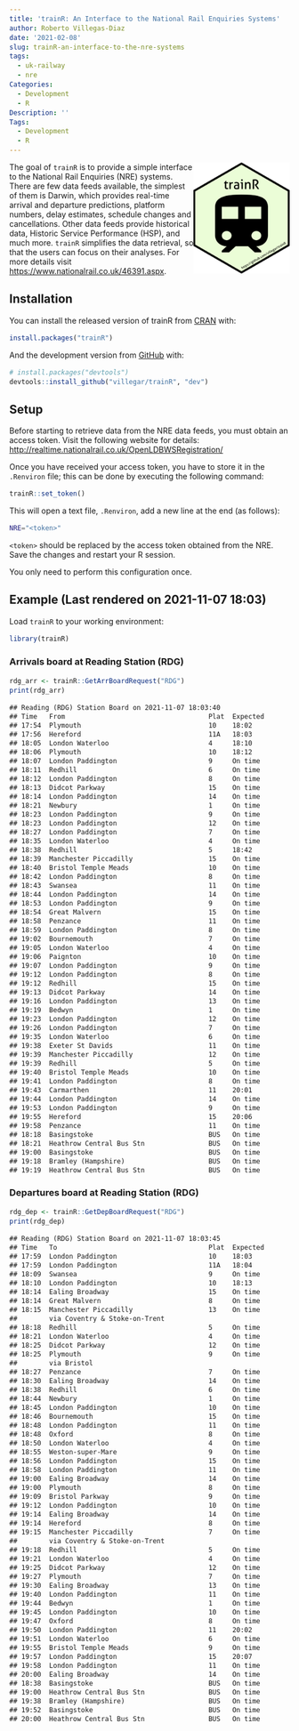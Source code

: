 ```yaml
---
title: 'trainR: An Interface to the National Rail Enquiries Systems'
author: Roberto Villegas-Diaz
date: '2021-02-08'
slug: trainR-an-interface-to-the-nre-systems
tags:
  - uk-railway
  - nre
Categories:
  - Development
  - R
Description: ''
Tags:
  - Development
  - R
---
```


<img src="https://raw.githubusercontent.com/villegar/trainR/main/inst/images/logo.png" alt="logo" align="right" height=200px/>

The goal of `trainR` is to provide a simple interface to the 
National Rail Enquiries (NRE) systems. There are few data feeds 
available, the simplest of them is Darwin, which provides real-time 
arrival and departure predictions, platform numbers, delay estimates, 
schedule changes and cancellations. Other data feeds provide historical 
data, Historic Service Performance (HSP), and much more. `trainR` 
simplifies the data retrieval, so that the users can focus on their 
analyses. For more details visit 
https://www.nationalrail.co.uk/46391.aspx.

## Installation

You can install the released version of trainR from [CRAN](https://CRAN.R-project.org) with:

``` r
install.packages("trainR")
```

And the development version from [GitHub](https://github.com/) with:

``` r
# install.packages("devtools")
devtools::install_github("villegar/trainR", "dev")
```

## Setup
Before starting to retrieve data from the NRE data feeds, you must obtain an access token. 
Visit the following website for details: http://realtime.nationalrail.co.uk/OpenLDBWSRegistration/

Once you have received your access token, you have to store it in the `.Renviron` file; this can be 
done by executing the following command:


```r
trainR::set_token()
```

This will open a text file, `.Renviron`, add a new line at the end (as follows):

```bash
NRE="<token>"
```

`<token>` should be replaced by the access token obtained from the NRE. Save the changes and restart 
your R session.

You only need to perform this configuration once.

## Example (Last rendered on 2021-11-07 18:03)

Load `trainR` to your working environment:

```r
library(trainR)
```

### Arrivals board at Reading Station (RDG)


```r
rdg_arr <- trainR::GetArrBoardRequest("RDG")
print(rdg_arr)
```

```
## Reading (RDG) Station Board on 2021-11-07 18:03:40
## Time   From                                    Plat  Expected
## 17:54  Plymouth                                10    18:02
## 17:56  Hereford                                11A   18:03
## 18:05  London Waterloo                         4     18:10
## 18:06  Plymouth                                10    18:12
## 18:07  London Paddington                       9     On time
## 18:11  Redhill                                 6     On time
## 18:12  London Paddington                       8     On time
## 18:13  Didcot Parkway                          15    On time
## 18:14  London Paddington                       14    On time
## 18:21  Newbury                                 1     On time
## 18:23  London Paddington                       9     On time
## 18:23  London Paddington                       12    On time
## 18:27  London Paddington                       7     On time
## 18:35  London Waterloo                         4     On time
## 18:38  Redhill                                 5     18:42
## 18:39  Manchester Piccadilly                   15    On time
## 18:40  Bristol Temple Meads                    10    On time
## 18:42  London Paddington                       8     On time
## 18:43  Swansea                                 11    On time
## 18:44  London Paddington                       14    On time
## 18:53  London Paddington                       9     On time
## 18:54  Great Malvern                           15    On time
## 18:58  Penzance                                11    On time
## 18:59  London Paddington                       8     On time
## 19:02  Bournemouth                             7     On time
## 19:05  London Waterloo                         4     On time
## 19:06  Paignton                                10    On time
## 19:07  London Paddington                       9     On time
## 19:12  London Paddington                       8     On time
## 19:12  Redhill                                 15    On time
## 19:13  Didcot Parkway                          14    On time
## 19:16  London Paddington                       13    On time
## 19:19  Bedwyn                                  1     On time
## 19:23  London Paddington                       12    On time
## 19:26  London Paddington                       7     On time
## 19:35  London Waterloo                         6     On time
## 19:38  Exeter St Davids                        11    On time
## 19:39  Manchester Piccadilly                   12    On time
## 19:39  Redhill                                 5     On time
## 19:40  Bristol Temple Meads                    10    On time
## 19:41  London Paddington                       8     On time
## 19:43  Carmarthen                              11    20:01
## 19:44  London Paddington                       14    On time
## 19:53  London Paddington                       9     On time
## 19:55  Hereford                                15    20:06
## 19:58  Penzance                                11    On time
## 18:18  Basingstoke                             BUS   On time
## 18:21  Heathrow Central Bus Stn                BUS   On time
## 19:00  Basingstoke                             BUS   On time
## 19:18  Bramley (Hampshire)                     BUS   On time
## 19:19  Heathrow Central Bus Stn                BUS   On time
```

### Departures board at Reading Station (RDG)


```r
rdg_dep <- trainR::GetDepBoardRequest("RDG")
print(rdg_dep)
```

```
## Reading (RDG) Station Board on 2021-11-07 18:03:45
## Time   To                                      Plat  Expected
## 17:59  London Paddington                       10    18:03
## 17:59  London Paddington                       11A   18:04
## 18:09  Swansea                                 9     On time
## 18:10  London Paddington                       10    18:13
## 18:14  Ealing Broadway                         15    On time
## 18:14  Great Malvern                           8     On time
## 18:15  Manchester Piccadilly                   13    On time
##        via Coventry & Stoke-on-Trent           
## 18:18  Redhill                                 5     On time
## 18:21  London Waterloo                         4     On time
## 18:25  Didcot Parkway                          12    On time
## 18:25  Plymouth                                9     On time
##        via Bristol                             
## 18:27  Penzance                                7     On time
## 18:30  Ealing Broadway                         14    On time
## 18:38  Redhill                                 6     On time
## 18:44  Newbury                                 1     On time
## 18:45  London Paddington                       10    On time
## 18:46  Bournemouth                             15    On time
## 18:48  London Paddington                       11    On time
## 18:48  Oxford                                  8     On time
## 18:50  London Waterloo                         4     On time
## 18:55  Weston-super-Mare                       9     On time
## 18:56  London Paddington                       15    On time
## 18:58  London Paddington                       11    On time
## 19:00  Ealing Broadway                         14    On time
## 19:00  Plymouth                                8     On time
## 19:09  Bristol Parkway                         9     On time
## 19:12  London Paddington                       10    On time
## 19:14  Ealing Broadway                         14    On time
## 19:14  Hereford                                8     On time
## 19:15  Manchester Piccadilly                   7     On time
##        via Coventry & Stoke-on-Trent           
## 19:18  Redhill                                 5     On time
## 19:21  London Waterloo                         4     On time
## 19:25  Didcot Parkway                          12    On time
## 19:27  Plymouth                                7     On time
## 19:30  Ealing Broadway                         13    On time
## 19:40  London Paddington                       11    On time
## 19:44  Bedwyn                                  1     On time
## 19:45  London Paddington                       10    On time
## 19:47  Oxford                                  8     On time
## 19:50  London Paddington                       11    20:02
## 19:51  London Waterloo                         6     On time
## 19:55  Bristol Temple Meads                    9     On time
## 19:57  London Paddington                       15    20:07
## 19:58  London Paddington                       11    On time
## 20:00  Ealing Broadway                         14    On time
## 18:38  Basingstoke                             BUS   On time
## 19:00  Heathrow Central Bus Stn                BUS   On time
## 19:38  Bramley (Hampshire)                     BUS   On time
## 19:52  Basingstoke                             BUS   On time
## 20:00  Heathrow Central Bus Stn                BUS   On time
```
